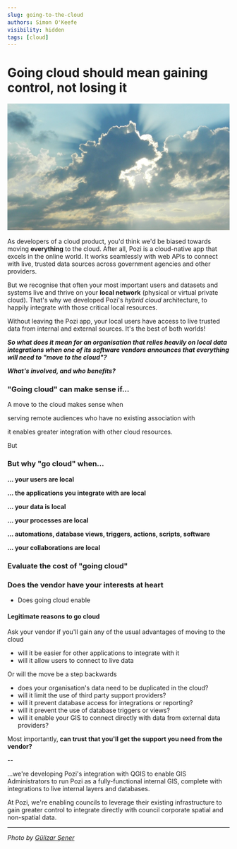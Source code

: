 ```yaml
---
slug: going-to-the-cloud
authors: Simon O'Keefe
visibility: hidden
tags: [cloud]
---
```


# Going cloud should mean gaining control, not losing it

![](/static/img/pexels/pexels-gülizar-şener-160320-crop.jpg)

As developers of a cloud product, you'd think we'd be biased towards moving **everything** to the cloud. After all, Pozi is a cloud-native app that excels in the online world. It works seamlessly with web APIs to connect with live, trusted data sources across government agencies and other providers.

But we recognise that often your most important users and datasets and systems live and thrive on your **local network** (physical or virtual private cloud). That's why we developed Pozi's *hybrid cloud* architecture, to happily integrate with those critical local resources.

Without leaving the Pozi app, your local users have access to live trusted data from internal and external sources. It's the best of both worlds!

***So what does it mean for an organisation that relies heavily on local data integrations when one of its software vendors announces that everything will need to "move to the cloud"?***

***What's involved, and who benefits?***

### "Going cloud" can make sense if...

A move to the cloud makes sense when 

serving remote audiences who have no existing association with 

it enables greater integration with other cloud resources.

But 


### But why "go cloud" when...

**... your users are local**

**... the applications you integrate with are local**

**... your data is local**

**... your processes are local**

**... automations, database views, triggers, actions, scripts, software**

**... your collaborations are local**


### Evaluate the cost of "going cloud"

### Does the vendor have your interests at heart

* Does going cloud enable 

#### Legitimate reasons to go cloud

Ask your vendor if you'll gain any of the usual advantages of moving to the cloud

* will it be easier for other applications to integrate with it
* will it allow users to connect to live data

Or will the move be a step backwards

* does your organisation's data need to be duplicated in the cloud?
* will it limit the use of third party support providers?
* will it prevent database access for integrations or reporting?
* will it prevent the use of database triggers or views?
* will it enable your GIS to connect directly with data from external data providers?

Most importantly, **can trust that you'll get the support you need from the vendor?**

--

...we're developing Pozi's integration with QGIS to enable GIS Administrators to run Pozi as a fully-functional internal GIS, complete with integrations to live internal layers and databases.

At Pozi, we're enabling councils to leverage their existing infrastructure to gain greater control to integrate directly with council corporate spatial and non-spatial data.


---
*Photo by [Gülizar Şener](https://www.pexels.com/photo/body-of-water-during-daytime-160320/)*
